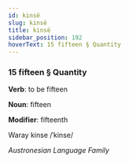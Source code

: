 ```yaml
---
id: kinsë
slug: kinsë
title: kinsë
sidebar_position: 192
hoverText: 15 fifteen § Quantity
---
```


### 15 fifteen § Quantity

**Verb**: to be fifteen

**Noun**: fifteen

**Modifier**: fifteenth

Waray kinse /ˈkinse/

*Austronesian Language Family*